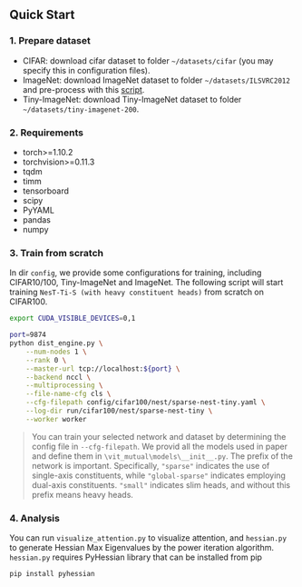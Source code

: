 ## Quick Start

### 1. Prepare dataset

* CIFAR: download cifar dataset to folder `~/datasets/cifar` (you may specify this in configuration files).
* ImageNet: download ImageNet dataset to folder `~/datasets/ILSVRC2012` and pre-process with this [script](https://gist.githubusercontent.com/antoinebrl/7d00d5cb6c95ef194c737392ef7e476a/raw/dc53ad5fcb69dcde2b3e0b9d6f8f99d000ead696/prepare.sh).
* Tiny-ImageNet: download Tiny-ImageNet dataset to folder `~/datasets/tiny-imagenet-200`.

### 2. Requirements

* torch>=1.10.2
* torchvision>=0.11.3
* tqdm
* timm
* tensorboard
* scipy
* PyYAML
* pandas
* numpy

### 3. Train from scratch

In dir `config`, we provide some configurations for training, including CIFAR10/100, Tiny-ImageNet and ImageNet.
The following script will start training `NesT-Ti-S (with heavy constituent heads)` from scratch on CIFAR100.

```bash
export CUDA_VISIBLE_DEVICES=0,1

port=9874
python dist_engine.py \
    --num-nodes 1 \
    --rank 0 \
    --master-url tcp://localhost:${port} \
    --backend nccl \
    --multiprocessing \
    --file-name-cfg cls \
    --cfg-filepath config/cifar100/nest/sparse-nest-tiny.yaml \
    --log-dir run/cifar100/nest/sparse-nest-tiny \
    --worker worker
```
> You can train your selected network and dataset by determining the config file in `--cfg-filepath`. We provid all the models used in paper and define them in `\vit_mutual\models\__init__.py`. The prefix of the network is important. Specifically, `"sparse"` indicates the use of single-axis constituents, while `"global-sparse"` indicates employing dual-axis constituents. `"small"` indicates slim heads, and without this prefix means heavy heads.

### 4. Analysis
You can run `visualize_attention.py` to visualize attention, and `hessian.py` to generate Hessian Max Eigenvalues by the power iteration algorithm. `hessian.py` requires PyHessian library that can be installed from pip
```
pip install pyhessian
```